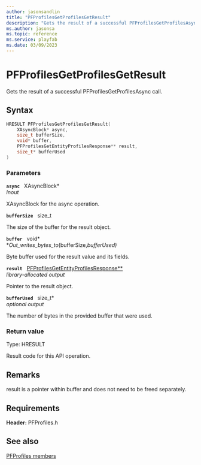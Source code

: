 ```yaml
---
author: jasonsandlin
title: "PFProfilesGetProfilesGetResult"
description: "Gets the result of a successful PFProfilesGetProfilesAsync call."
ms.author: jasonsa
ms.topic: reference
ms.service: playfab
ms.date: 03/09/2023
---
```


# PFProfilesGetProfilesGetResult  

Gets the result of a successful PFProfilesGetProfilesAsync call.  

## Syntax  
  
```cpp
HRESULT PFProfilesGetProfilesGetResult(  
    XAsyncBlock* async,  
    size_t bufferSize,  
    void* buffer,  
    PFProfilesGetEntityProfilesResponse** result,  
    size_t* bufferUsed  
)  
```  
  
### Parameters  
  
**`async`** &nbsp; XAsyncBlock*  
*_Inout_*  
  
XAsyncBlock for the async operation.  
  
**`bufferSize`** &nbsp; size_t  
  
The size of the buffer for the result object.  
  
**`buffer`** &nbsp; void*  
*_Out_writes_bytes_to_(bufferSize,*bufferUsed)*  
  
Byte buffer used for the result value and its fields.  
  
**`result`** &nbsp; [PFProfilesGetEntityProfilesResponse**](../../pfprofilestypes/structs/pfprofilesgetentityprofilesresponse.md)  
*library-allocated output*  
  
Pointer to the result object.  
  
**`bufferUsed`** &nbsp; size_t*  
*optional output*  
  
The number of bytes in the provided buffer that were used.  
  
  
### Return value
Type: HRESULT
  
Result code for this API operation.
  
## Remarks  
  
result is a pointer within buffer and does not need to be freed separately.
  
## Requirements  
  
**Header:** PFProfiles.h
  
## See also  
[PFProfiles members](../pfprofiles_members.md)  

  
  
